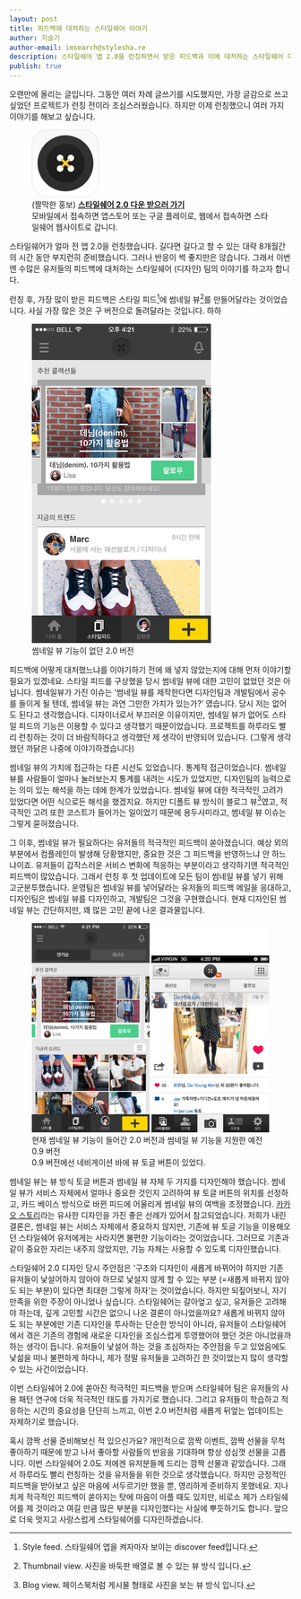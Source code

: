 ```yaml
---
layout: post
title: 피드백에 대처하는 스타일쉐어 이야기
author: 지슬기
author-email: imsearch@stylesha.re
description: 스타일쉐어 앱 2.0을 런칭하면서 받은 피드백과 이에 대처하는 스타일쉐어 디자인팀 이야기
publish: true
---
```

오랜만에 올리는 글입니다. 그동안 여러 차례 글쓰기를 시도했지만, 가장 글감으로 쓰고 싶었던 프로젝트가 런칭 전이라 조심스러웠습니다. 하지만 이제 런칭했으니 여러 가지 이야기를 해보고 싶습니다.

<figure>
    <img src="/images/2014-03-09-feedback-of-styleshare-ver2/10-1.png">
    <figcaption>
        (짤막한 홍보) <strong><a href="">스타일쉐어 2.0 다운 받으러 가기</a></strong><br />
        모바일에서 접속하면 앱스토어 또는 구글 플레이로, 웹에서 접속하면 스타일쉐어 웹사이트로 갑니다.
    </figcaption>
</figure>

스타일쉐어가 얼마 전 앱 2.0을 런칭했습니다. 길다면 길다고 할 수 있는 대략 8개월간의 시간 동안 부지런히 준비했습니다. 그러나 반응이 썩 좋지만은 않습니다. 그래서 이번엔 수많은 유저들의 피드백에 대처하는 스타일쉐어 (디자인) 팀의 이야기를 하고자 합니다.

런칭 후, 가장 많이 받은 피드백은 스타일 피드[^1]에 썸네일 뷰[^2]를 만들어달라는 것이었습니다. 사실 가장 많은 것은 구 버전으로 돌려달라는 것입니다. 하하

<figure>
    <img src="/images/2014-03-09-feedback-of-styleshare-ver2/10-2.png">
    <figcaption>
        썸네일 뷰 기능이 없던 2.0 버전
    </figcaption>
</figure>

피드백에 어떻게 대처했느냐를 이야기하기 전에 왜 넣지 않았는지에 대해 먼저 이야기할 필요가 있겠네요. 스타일 피드를 구상했을 당시 썸네일 뷰에 대한 고민이 없었던 것은 아닙니다. 썸네일뷰가 가진 이슈는 ‘썸네일 뷰를 제작한다면 디자인팀과 개발팀에서 공수를 들이게 될 텐데, 썸네일 뷰는 과연 그만한 가치가 있는가?’ 였습니다. 당시 저는 없어도 된다고 생각했습니다. 디자이너로서 부끄러운 이유이지만, 썸네일 뷰가 없어도 스타일 피드의 기능은 이용할 수 있다고 생각했기 때문이었습니다. 프로젝트를 하루라도 빨리 런칭하는 것이 더 바람직하다고 생각했던 제 생각이 반영되어 있습니다. (그렇게 생각했던 까닭은 나중에 이야기하겠습니다)

썸네일 뷰의 가치에 접근하는 다른 시선도 있었습니다. 통계적 접근이었습니다. 썸네일 뷰를 사람들이 얼마나 눌러보는지 통계를 내려는 시도가 있었지만, 디자인팀의 능력으로는 의미 있는 해석을 하는 데에 한계가 있었습니다. 썸네일 뷰에 대한 적극적인 고려가 있었다면 어떤 식으로든 해석을 했겠지요. 하지만 디폴트 뷰 방식이 블로그 뷰[^3]였고, 적극적인 고려 또한 코스트가 들어가는 일이었기 때문에 용두사미라고, 썸네일 뷰 이슈는 그렇게 묻혀졌습니다.

그 이후, 썸네일 뷰가 필요하다는 유저들의 적극적인 피드백이 쏟아졌습니다. 예상 외의 부분에서 컴플레인이 발생해 당황했지만, 중요한 것은 그 피드백을 반영하느냐 안 하느냐이죠. 유저들이 갑작스러운 서비스 변화에 적응하는 부분이라고 생각하기엔 적극적인 피드백이 많았습니다. 그래서 런칭 후 첫 업데이트에 모든 팀이 썸네일 뷰를 넣기 위해 고군분투했습니다. 운영팀은 썸네일 뷰를 넣어달라는 유저들의 피드백 메일을 응대하고, 디자인팀은 썸네일 뷰를 디자인하고, 개발팀은 그것을 구현했습니다. 현재 디자인된 썸네일 뷰는 간단하지만, 꽤 많은 고민 끝에 나온 결과물입니다.

<figure>
    <img src="/images/2014-03-09-feedback-of-styleshare-ver2/10-3.png">
    <figcaption>
        현재 썸네일 뷰 기능이 들어간 2.0 버전과 썸네일 뷰 기능을 지원한 예전 0.9 버전<br/>
        0.9 버전에선 네비게이션 바에 뷰 토글 버튼이 있었다.
    </figcaption>
</figure>

썸네일 뷰는 뷰 방식 토글 버튼과 썸네일 뷰 자체 두 가지를 디자인해야 했습니다. 썸네일 뷰가 서비스 자체에서 얼마나 중요한 것인지 고려하여 뷰 토글 버튼의 위치를 선정하고, 카드 베이스 방식으로 바뀐 피드에 어울리게 썸네일 뷰의 여백을 조정했습니다. [카카오 스토리]라는 유사한 디자인을 가진 좋은 선례가 있어서 참고되었습니다. 저희가 내린 결론은, 썸네일 뷰는 서비스 자체에서 중요하지 않지만, 기존에 뷰 토글 기능을 이용해오던 스타일쉐어 유저에게는 사라지면 불편한 기능이라는 것이었습니다. 그러므로 기존과 같이 중요한 자리는 내주지 않았지만, 기능 자체는 사용할 수 있도록 디자인했습니다.

스타일쉐어 2.0 디자인 당시 주안점은 '구조와 디자인이 새롭게 바뀌어야 하지만 기존 유저들이 낯설어하지 않아야 하므로 낯설지 않게 할 수 있는 부분 (=새롭게 바뀌지 않아도 되는 부분)이 있다면 최대한 그렇게 하자'는 것이었습니다. 하지만 되짚어보니, 자기만족을 위한 주장이 아니었나 싶습니다. 스타일쉐어는 갈아엎고 싶고, 유저들은 고려해야 하는데, 깊게 고민할 시간은 없으니 나온 결론이 아니었을까요? 새롭게 바뀌지 않아도 되는 부분에만 기존 디자인을 투사하는 단순한 방식이 아니라, 유저들이 스타일쉐어에서 겪은 기존의 경험에 새로운 디자인을 조심스럽게 투영했어야 했던 것은 아니었을까 하는 생각이 듭니다. 유저들이 낯설어 하는 것을 조심하자는 주안점을 두고 있었음에도 낯섦을 떠나 불편하게 하다니, 제가 정말 유저들을 고려하긴 한 것이었는지 많이 생각할 수 있는 사건이었습니다.

이번 스타일쉐어 2.0에 쏟아진 적극적인 피드백을 받으며 스타일쉐어 팀은 유저들의 사용 패턴 연구에 더욱 적극적인 태도를 가지기로 했습니다. 그리고 유저들이 학습하고 적응하는 시간의 중요성을 단단히 느끼고, 이번 2.0 버전처럼 새롭게 뒤엎는 업데이트는 자제하기로 했습니다.

혹시 깜짝 선물 준비해보신 적 있으신가요? 개인적으로 깜짝 이벤트, 깜짝 선물을 무척 좋아하기 때문에 받고 나서 좋아할 사람들의 반응을 기대하며 항상 성심껏 선물을 고릅니다. 이번 스타일쉐어 2.0도 저에겐 유저분들께 드리는 깜짝 선물과 같았습니다. 그래서 하루라도 빨리 런칭하는 것을 유저들을 위한 것으로 생각했습니다. 하지만 긍정적인 피드백을 받아보고 싶은 마음에 서두르기만 했을 뿐, 영리하게 준비하지 못했네요. 지나치게 적극적인 피드백이 쏟아지는 탓에 마음이 아플 때도 있지만, 비로소 제가 스타일쉐어를 제 것이라고 여길 만큼 많은 부분을 디자인했다는 사실에 뿌듯하기도 합니다. 앞으로 더욱 멋지고 사랑스럽게 스타일쉐어를 디자인하겠습니다.

[^1]: Style feed. 스타일쉐어 앱을 켜자마자 보이는 discover feed입니다.

[^2]: Thumbnail view. 사진을 바둑판 배열로 볼 수 있는 뷰 방식 입니다.

[^3]: Blog view. 페이스북처럼 게시물 형태로 사진을 보는 뷰 방식 입니다.


[카카오 스토리]: http://www.kakao.com/story
